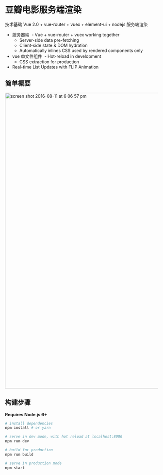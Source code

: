 # 豆瓣电影服务端渲染
技术基础 Vue 2.0 + vue-router + vuex + element-ui + nodejs 服务端渲染

 <a href='https://github.com/monkeyWangs/doubanMovie'></a>

- 服务器端
  - Vue + vue-router + vuex working together
  - Server-side data pre-fetching
  - Client-side state & DOM hydration
  - Automatically inlines CSS used by rendered components only
- vue 单文件组件
  - Hot-reload in development
  - CSS extraction for production
- Real-time List Updates with FLIP Animation

## 简单概要
<img width="973" alt="screen shot 2016-08-11 at 6 06 57 pm" src="https://cloud.githubusercontent.com/assets/499550/17607895/786a415a-5fee-11e6-9c11-45a2cfdf085c.png">

## 构建步骤
**Requires Node.js 6+**

``` bash
# install dependencies
npm install # or yarn

# serve in dev mode, with hot reload at localhost:8080
npm run dev

# build for production
npm run build

# serve in production mode
npm start
```

